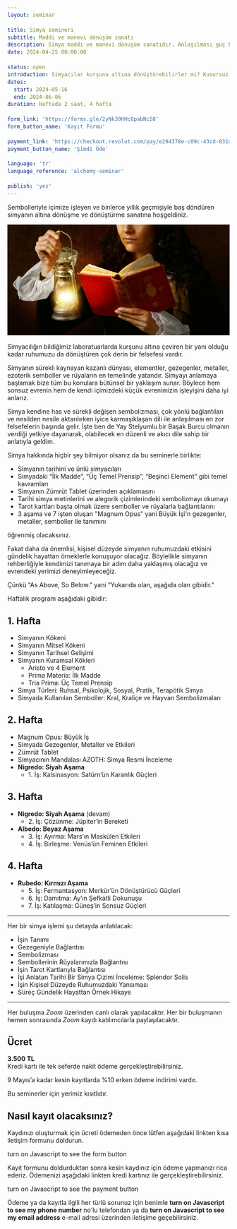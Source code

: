 ```yaml
---
layout: seminar

title: Simya semineri
subtitle: Maddi ve manevi dönüşüm sanatı
description: Simya maddi ve manevi dönüşüm sanatıdır. Anlaşılması güç bir felsefe gibi görünse de aslında temeli belli başlı ilkelere daynır.
date: 2024-04-25 00:00:00

status: open
introduction: Simyacılar kurşunu altına dönüştürebilirler mi? Kusursuz Felsefe Taşı'nı aramak aslında nedir? Peki bu dönüşüm ile insan ruhunun yetkinleştirilmesi arasında nasıl bir bağ var?<br/>Bu seminer size gerçek simyacılığın kapılarını açacak. Hem de çok sade ve basit bir anlatımla.
dates:
  start: 2024-05-16
  end: 2024-06-06
duration: Haftada 2 saat, 4 hafta

form_link: 'https://forms.gle/2yNk39HHc8pabNc58'
form_button_name: 'Kayıt Formu'

payment_link: 'https://checkout.revolut.com/pay/e294378e-c09c-43cd-831d-3cc08b8820a9'
payment_button_name: 'Şimdi Öde'

language: 'tr'
language_reference: 'alchemy-seminar'

publish: 'yes'
---
```


Sembolleriyle içimize işleyen ve binlerce yıllık geçmişiyle baş döndüren simyanın altına dönüşme ve dönüştürme sanatına hoşgeldiniz.

![Kadın simyacı eski bir kitabı okuyor ve diğer eliyle de feneri tutuyor.](/media/images-optimized/alchemy_00.jpg)

Simyacılığın bildiğimiz laboratuarlarda kurşunu altına çeviren bir yanı olduğu kadar ruhumuzu da dönüştüren çok derin bir felsefesi vardır.

Simyanın sürekli kaynayan kazanlı dünyası, elementler, gezegenler, metaller, ezoterik semboller ve rüyaların en temelinde yatandır. Simyayı anlamaya başlamak bize tüm bu konulara bütünsel bir yaklaşım sunar. Böylece hem sonsuz evrenin hem de kendi içimizdeki küçük evrenimizin işleyişini daha iyi anlarız.

Simya kendine has ve sürekli değişen sembolizması, çok yönlü bağlantıları ve nesilden nesile  aktarılırken iyice karmaşıklaşan dili ile anlaşılması en zor felsefelerin başında gelir.  İşte ben de Yay Stelyumlu bir Başak Burcu olmanın verdiği yetkiye dayanarak, olabilecek en düzenli ve akıcı dile sahip bir anlatıyla geldim.

Simya hakkında hiçbir şey bilmiyor olsanız da bu seminerle birlikte:

+ Simyanın tarihini ve ünlü simyacıları
+ Simyadaki “İlk Madde”, “Üç Temel Prensip”, “Beşinci Element” gibi temel kavramları
+ Simyanın Zümrüt Tablet üzerinden açıklamasını
+ Tarihi simya metinlerini ve alegorik çizimlerindeki sembolizmayı okumayı
+ Tarot kartları başta olmak üzere semboller ve rüyalarla bağlantılarını
+ 3 aşama ve 7 işten oluşan "Magnum Opus" yani Büyük İşi'n gezegenler, metaller, semboller ile tanımını

öğrenmiş olacaksınız.

Fakat daha da önemlisi, kişisel düzeyde simyanın ruhumuzdaki etkisini gündelik hayattan örneklerle konuşuyor olacağız. Böylelikle simyanın rehberliğiyle kendimizi tanımaya bir adım daha yaklaşmış olacağız ve evrendeki yerimizi deneyimleyeceğiz. 

Çünkü “As Above, So Below.” yani “Yukarıda olan, aşağıda olan gibidir.” 

Haftalık program aşağıdaki gibidir:

## 1. Hafta

+ Simyanın Kökeni
+ Simyanın Mitsel Kökeni
+ Simyanın Tarihsel Gelişimi
+ Simyanın Kuramsal Kökleri
    + Aristo ve 4 Element
    + Prima Materia: İlk Madde
    + Tria Prima: Üç Temel Prensip
+ Simya Türleri: Ruhsal, Psikolojik, Sosyal, Pratik, Terapötik Simya
+ Simyada Kullanılan Semboller: Kral, Kraliçe ve Hayvan Sembolizmaları

## 2. Hafta

+ Magnum Opus: Büyük İş
+ Simyada Gezegenler, Metaller ve Etkileri
+ Zümrüt Tablet
+ Simyacının Mandalası AZOTH: Simya Resmi İnceleme
+ **Nigredo: Siyah Aşama**
    + 1\. İş: Kalsinasyon: Satürn’ün Karanlık Güçleri

## 3. Hafta

+ **Nigredo: Siyah Aşama** (devam)
    + 2\. İş: Çözünme: Jüpiter’in Bereketi
+ **Albedo: Beyaz Aşama**
    + 3\. İş: Ayırma: Mars’ın Maskülen Etkileri
    + 4\. İş: Birleşme: Venüs’ün Feminen Etkileri

## 4. Hafta

+ **Rubedo: Kırmızı Aşama**
    + 5\. İş: Fermantasyon: Merkür’ün Dönüştürücü Güçleri
    + 6\. İş: Damıtma: Ay’ın Şefkatli Dokunuşu
    + 7\. İş: Katılaşma: Güneş’in Sonsuz Güçleri

---

Her bir simya işlemi şu detayda anlatılacak:

+ İşin Tanımı
+ Gezegeniyle Bağlantısı
+ Sembolizması
+ Sembollerinin Rüyalarımızla Bağlantısı
+ İşin Tarot Kartlarıyla  Bağlantısı
+ İşi Anlatan Tarihi Bir Simya Çizimi İnceleme: Splendor Solis
+ İşin Kişisel Düzeyde Ruhumuzdaki Yansıması
+ Süreç Gündelik Hayattan Örnek Hikaye

---

Her buluşma *Zoom* üzerinden canlı olarak yapılacaktır. Her bir buluşmanın hemen sonrasında *Zoom* kaydı katılımcılarla paylaşılacaktır. 

## Ücret

**3.500 TL**  
Kredi kartı ile tek seferde nakit ödeme gerçekleştirebilirsiniz.

9 Mayıs’a kadar kesin kayıtlarda %10 erken ödeme indirimi vardır.

Bu seminerler için yerimiz kısıtlıdır. 

## Nasıl kayıt olacaksınız?

Kaydınızı oluşturmak için ücreti ödemeden önce lütfen aşağıdaki linkten kısa iletişim formunu doldurun.

<span class="form-button"><noscript>turn on Javascript to see the form button</noscript></span>

Kayıt formunu doldurduktan sonra kesin kaydınız için ödeme yapmanızı rica ederiz. Ödemenizi aşağıdaki linkten kredi kartınız ile gerçekleştirebilirsiniz. 

<span class="payment-button"><noscript>turn on Javascript to see the payment button</noscript></span>

Ödeme ya da kayıtla ilgili her türlü sorunuz için benimle **<span class="phone"><noscript>turn on Javascript to see my phone number</noscript></span>** no'lu telefondan ya da **<span class="email"><noscript>turn on Javascript to see my email address</noscript></span>** e-mail adresi üzerinden iletişime geçebilirsiniz.
